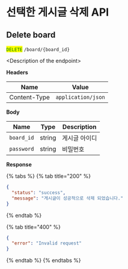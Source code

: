 # 선택한 게시글 삭제 API

## Delete board

<mark style="color:green;">`DELETE`</mark> `/board/{board_id}`

\<Description of the endpoint>

**Headers**

| Name         | Value              |
| ------------ | ------------------ |
| Content-Type | `application/json` |

**Body**

| Name       | Type   | Description |
| ---------- | ------ | ----------- |
| `board_id` | string | 게시글 아이디     |
| `password` | string | 비밀번호        |

**Response**

{% tabs %}
{% tab title="200" %}
```json
{
  "status": "success",
  "message": "게시글이 성공적으로 삭제 되었습니다."
}
```
{% endtab %}

{% tab title="400" %}
```json
{
  "error": "Invalid request"
}
```
{% endtab %}
{% endtabs %}

